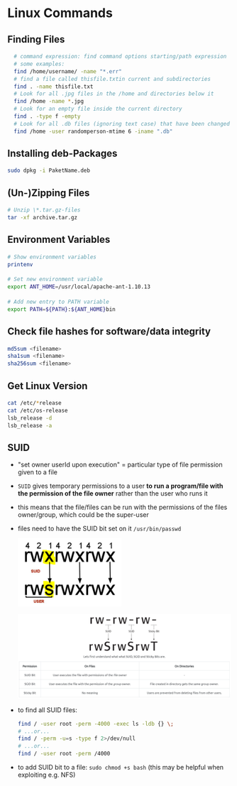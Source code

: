 # Linux Commands

## Finding Files

```bash
  # command expression: find command options starting/path expression
  # some examples:
  find /home/username/ -name "*.err"
  # find a file called thisfile.txtin current and subdirectories
  find . -name thisfile.txt
  # Look for all .jpg files in the /home and directories below it
  find /home -name *.jpg
  # Look for an empty file inside the current directory
  find . -type f -empty
  # Look for all .db files (ignoring text case) that have been changed in the preceding 6 days by a user called randomperson
  find /home -user randomperson-mtime 6 -iname ".db"

```

## Installing deb-Packages

```bash
sudo dpkg -i PaketName.deb
```

## (Un-)Zipping Files

```bash
# Unzip \*.tar.gz-files
tar -xf archive.tar.gz
```

## Environment Variables

```bash
# Show environment variables
printenv

# Set new environment variable
export ANT_HOME=/usr/local/apache-ant-1.10.13

# Add new entry to PATH variable
export PATH=${PATH}:${ANT_HOME}bin
```

## Check file hashes for software/data integrity

```bash
md5sum <filename>
sha1sum <filename>
sha256sum <filename>
```

## Get Linux Version

```bash
cat /etc/*release
cat /etc/os-release
lsb_release -d
lsb_release -a
```

## SUID

- "set owner userId upon execution" = particular type of file permission given to a file
- `SUID` gives temporary permissions to a user **to run a program/file with the permission of the file owner** rather than the user who runs it
- this means that the file/files can be run with the permissions of the files owner/group, which could be the super-user
- files need to have the SUID bit set on it `/usr/bin/passwd`

  ![suidBit](img/2023-06-01-19-10-14.png)

  ![suidBit2](img/2023-06-08-07-54-36.png)

- to find all SUID files:

  ```bash
  find / -user root -perm -4000 -exec ls -ldb {} \;
  # ...or...
  find / -perm -u=s -type f 2>/dev/null
  # ...or...
  find / -user root -perm /4000
  ```

- to add SUID bit to a file: `sudo chmod +s bash` (this may be helpful when exploiting e.g. NFS)
